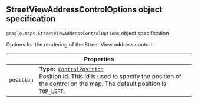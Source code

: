 <h2 id="StreetViewAddressControlOptions">
StreetViewAddressControlOptions
object specification
</h2><p>
<code><span itemprop="path">google.maps</span>.<span itemprop="name">StreetViewAddressControlOptions</span></code>
object specification
</p><p>Options for the rendering of the Street View address control.</p><table class="properties responsive" summary="interface StreetViewAddressControlOptions - Properties">
<thead>
<tr><th colspan="2">Properties</th>
</tr></thead>
<tbody>
<tr>
<td><code>position</code></td>
<td><div><strong>Type:</strong>&nbsp; <code><a href="https://github.com/amenadiel/google-maps-documentation/blob/master/docs/ControlPosition.md">ControlPosition</a></code></div>
<div class="desc">Position id. This id is used to specify the position of the control on the map. The default position is <code>TOP_LEFT</code>.</div></td>
</tr>
</tbody>
</table>